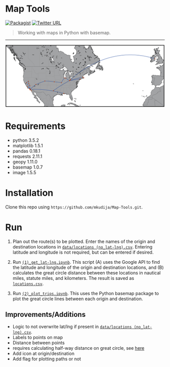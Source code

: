 # Map Tools
[![Packagist](https://img.shields.io/packagist/l/doctrine/orm.svg?maxAge=2592000)](https://github.com/mkudija/Maps/blob/master/LICENSE)
[![Twitter URL](https://img.shields.io/twitter/url/http/shields.io.svg?style=social&maxAge=2592000)](https://twitter.com/mkudija)

> Working with maps in Python with basemap.

---

![2016 Travel](https://github.com/mkudija/Map-Tools/blob/master/2016_travel.png)


# Requirements

* python 3.5.2
* matplotlib 1.5.1
* pandas 0.18.1
* requests 2.11.1
* geopy 1.11.0
* basemap 1.0.7
* image 1.5.5


# Installation
Clone this repo using `https://github.com/mkudija/Map-Tools.git`.

# Run

1. Plan out the route(s) to be plotted. Enter the names of the origin and destination locations in [`data/locations (no_lat-lng).csv`](https://github.com/mkudija/Map-Tools/blob/master/data/locations%20(no_lat-lng).csv). Entering latitude and longitude is not required, but can be entered if desired.

2. Run [`(1)_get_lat-lng.ipynb`](https://github.com/mkudija/Map-Tools/blob/master/(1)_get_lat-lng.ipynb). This script (A) uses the Google API to find the latitude and longitude of the origin and destination locations, and (B) calculates the great circle distance between these locations in nautical miles, statute miles, and kilometers. The result is saved as [`locations.csv`](https://github.com/mkudija/Map-Tools/blob/master/data/locations.csv).

3. Run [`(2)_plot_trips.ipynb`](https://github.com/mkudija/Map-Tools/blob/master/(2)_plot_trips.ipynb). This uses the Python basemap package to plot the great circle lines between each origin and destination. 

## Improvements/Additions
* Logic to not overwrite lat/lng if present in [`data/locations (no_lat-lng).csv`](https://github.com/mkudija/Map-Tools/blob/master/data/locations%20(no_lat-lng).csv).
* Labels to points on map
* Distance between points
 * requires calculating half-way distance on great circle, see [here](https://www.mathworks.com/matlabcentral/answers/229312-how-to-calculate-the-middle-point-between-two-points-on-the-earth-in-matlab?requestedDomain=www.mathworks.com)
* Add icon at origin/destination
* Add flag for plotting paths or not